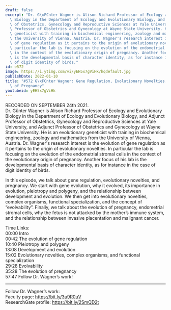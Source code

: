 ```yaml
---
draft: false
excerpt: "Dr. G\xFCnter Wagner is Alison Richard Professor of Ecology and Evolutionary\
  \ Biology in the Department of Ecology and Evolutionary Biology, and Adjunct Professor\
  \ of Obstetrics, Gynecology and Reproductive Sciences at Yale University, and Adjunct\
  \ Professor of Obstetrics and Gynecology at Wayne State University. He is an evolutionary\
  \ geneticist with training in biochemical engineering, zoology and mathematics from\
  \ the University of Vienna, Austria. Dr. Wagner's research interest is the evolution\
  \ of gene regulation as it pertains to the origin of evolutionary novelties. In\
  \ particular the lab is focusing on the evolution of the endometrial stromal cells\
  \ in the context of the evolutionary origin of pregnancy. Another focus of his lab\
  \ is the developmental basis of character identity, as for instance in the case\
  \ of digit identity of birds."
id: e572
image: https://i.ytimg.com/vi/yEH5x7gViHk/hqdefault.jpg
publishDate: 2022-01-10
title: "#572 G\xFCnter Wagner: Gene Regulation, Evolutionary Novelties, and the Evolution\
  \ of Pregnancy"
youtubeid: yEH5x7gViHk
---
```

RECORDED ON SEPTEMBER 24th 2021.  
Dr. Günter Wagner is Alison Richard Professor of Ecology and Evolutionary Biology in the Department of Ecology and Evolutionary Biology, and Adjunct Professor of Obstetrics, Gynecology and Reproductive Sciences at Yale University, and Adjunct Professor of Obstetrics and Gynecology at Wayne State University. He is an evolutionary geneticist with training in biochemical engineering, zoology and mathematics from the University of Vienna, Austria. Dr. Wagner's research interest is the evolution of gene regulation as it pertains to the origin of evolutionary novelties. In particular the lab is focusing on the evolution of the endometrial stromal cells in the context of the evolutionary origin of pregnancy. Another focus of his lab is the developmental basis of character identity, as for instance in the case of digit identity of birds.

In this episode, we talk about gene regulation, evolutionary novelties, and pregnancy. We start with gene evolution, why it evolved, its importance in evolution, pleiotropy and polygeny, and the relationship between development and evolution. We then get into evolutionary novelties, complex organisms, functional specialization, and the concept of “evolvability”. Finally, we talk about the evolution of pregnancy, endometrial stromal cells, why the fetus is not attacked by the mother’s immune system, and the relationship between invasive placentation and malignant cancer.

Time Links:  
00:00 Intro  
00:42  The evolution of gene regulation  
10:40  Pleiotropy and polygeny  
13:08  Development and evolution  
15:02  Evolutionary novelties, complex organisms, and functional specialization  
29:28  Evolvability  
35:28  The evolution of pregnancy  
57:47  Follow Dr. Wagner’s work!

---

Follow Dr. Wagner’s work:  
Faculty page: https://bit.ly/3u9R0uV  
ResearchGate profile: https://bit.ly/2SmQD2t
